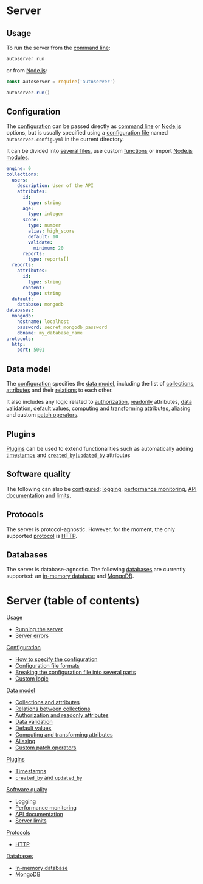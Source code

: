 # Server

## Usage

To run the server from the [command line](usage/README.md#usage):

```bash
autoserver run
```

or from [Node.js](usage/README.md#node.js):

<!-- eslint-disable strict, no-undef, unicorn/filename-case,
node/no-extraneous-require, import/no-extraneous-dependencies,
import/no-unresolved -->
```javascript
const autoserver = require('autoserver')

autoserver.run()
```

## Configuration

The [configuration](configuration/README.md) can be passed directly as
[command line](usage/README.md#usage) or
[Node.js](usage/README.md#node.js) options, but is usually specified using a
[configuration file](configuration/configuration.md#configuration-file) named
`autoserver.config.yml` in the current directory.

It can be divided into [several files](configuration/references.md),
use custom [functions](configuration/functions.md) or import
[Node.js modules](configuration/references.md#node.js-modules).

```yml
engine: 0
collections:
  users:
    description: User of the API
    attributes:
      id:
        type: string
      age:
        type: integer
      score:
        type: number
        alias: high_score
        default: 10
        validate:
          minimum: 20
      reports:
        type: reports[]
  reports:
    attributes:
      id:
        type: string
      content:
        type: string
  default:
    database: mongodb
databases:
  mongodb:
    hostname: localhost
    password: secret_mongodb_password
    dbname: my_database_name
protocols:
  http:
    port: 5001
```

## Data model

The [configuration](configuration/README.md) specifies the
[data model](data_model/README.md), including the list of
[collections](data_model/collections.md),
[attributes](data_model/collections.md#attributes) and their
[relations](data_model/relations.md) to each other.

It also includes any logic related to
[authorization](data_model/authorization.md),
[readonly](data_model/authorization.md#readonly-attributes) attributes,
[data validation](data_model/validation.md),
[default values](data_model/default.md),
[computing and transforming](data_model/transformation.md) attributes,
[aliasing](data_model/compatibility.md) and custom
[patch operators](data_model/patch.md).

## Plugins

[Plugins](plugins/README.md) can be used to extend functionalities such as
automatically adding [timestamps](plugins/timestamp.md) and
[`created_by|updated_by`](plugins/author.md) attributes

## Software quality

The following can also be [configured](quality/README.md):
[logging](quality/logging.md),
[performance monitoring](quality/logging.md#performance-monitoring),
[API documentation](quality/documentation.md) and
[limits](quality/limits.md).

## Protocols

The server is protocol-agnostic. However, for the moment, the only supported
[protocol](protocols/README.md) is [HTTP](protocols/http.md).

## Databases

The server is database-agnostic. The following [databases](databases/README.md)
are currently supported: an [in-memory database](databases/memorydb.md) and
[MongoDB](databases/mongodb.md).

# Server (table of contents)

[Usage](usage/README.md)
  - [Running the server](usage/run.md)
  - [Server errors](usage/error.md#exceptions)

[Configuration](configuration/README.md)
  - [How to specify the configuration](configuration/configuration.md)
  - [Configuration file formats](configuration/formats.md)
  - [Breaking the configuration file into several parts](configuration/references.md)
  - [Custom logic](configuration/functions.md)

[Data model](data_model/README.md)
  - [Collections and attributes](data_model/collections.md)
  - [Relations between collections](data_model/relations.md)
  - [Authorization and readonly attributes](data_model/authorization.md)
  - [Data validation](data_model/validation.md)
  - [Default values](data_model/default.md)
  - [Computing and transforming attributes](data_model/transformation.md)
  - [Aliasing](data_model/compatibility.md)
  - [Custom patch operators](data_model/patch.md)

[Plugins](plugins/README.md)
  - [Timestamps](plugins/timestamp.md)
  - [`created_by` and `updated_by`](plugins/author.md)

[Software quality](quality/README.md)
  - [Logging](quality/logging.md)
  - [Performance monitoring](quality/logging.md#performance-monitoring)
  - [API documentation](quality/documentation.md)
  - [Server limits](quality/limits.md)

[Protocols](protocols/README.md)
  - [HTTP](protocols/http.md)

[Databases](databases/README.md)
  - [In-memory database](databases/memorydb.md)
  - [MongoDB](databases/mongodb.md)

